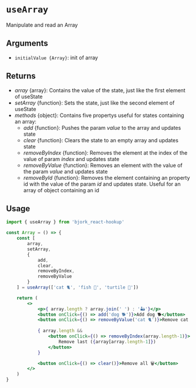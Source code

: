 # `useArray`
Manipulate and read an Array

## Arguments
- `initialValue {Array}`: init of array

## Returns
* _array_ {array}: Contains the value of the state, just like the first element of useState
* _setArray_ {function}: Sets the state, just like the second element of useState
* _methods_ {object}: Contains five propertys useful for states containing an array:
	* _add_ {function}: Pushes the param _value_ to the array and updates state
	* _clear_ {function}: Clears the state to an empty array and updates state
	* _removeByIndex_ {function}: Removes the element at the index of the value of param _index_ and updates state
	* _removeByValue_ {function}: Removes an element with the value of the param _value_ and updates state
	* _removeById_ {function}: Removes the element containing an property id with the value of the param _id_ and updates state. Useful for an array of object containing an id

## Usage
```jsx
import { useArray } from 'bjork_react-hookup'

const Array = () => {
	const [ 
		array, 
		setArray, 
		{ 
			add, 
			clear, 
			removeByIndex, 
			removeByValue 
		} 
	] = useArray(['cat 🐈', 'fish 🐠', 'turtile 🐢'])

	return (
		<>
			<p>{ array.length ? array.join(' ') : '🏜'}</p>
			<button onClick={() => add('dog 🐕')}>Add dog 🐕</button>
			<button onClick={() => removeByValue('cat 🐈')}>Remove cat 🐈</button>
			
			{ array.length && 
				<button onClick={() => removeByIndex(array.length-1)}>
					Remove last ({array[array.length-1]})
				</button>
			}

			<button onClick={() => clear()}>Remove all 🗑</button>
		</>
	)
}
```
